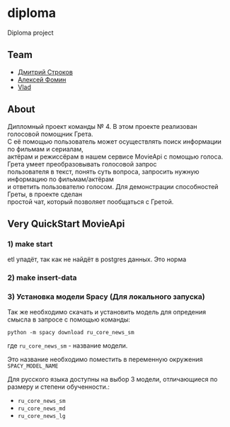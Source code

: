 # diploma
Diploma project

## Team

- [Дмитрий Строков](https://github.com/Ashedu)
- [Алексей Фомин](https://github.com/Dshick503)
- [Vlad](https://github.com/Promotion-KMV)

## About
Дипломный проект команды № 4. В этом проекте реализован голосовой помощник Грета.  
С её помощью пользователь может осуществлять поиск информации по фильмам и сериалам,  
актёрам и режиссёрам в нашем сервисе MovieApi с помощью голоса.  
Грета умеет преобразовывать голосовой запрос  
пользователя в текст, понять суть вопроса, запросить нужную информацию по фильмам/актёрам  
и ответить пользователю голосом. Для демонстрации способностей Греты, в проекте сделан  
простой чат, который позволяет пообщаться с Гретой.

## Very QuickStart MovieApi
### 1) make start
etl упадёт, так как не найдёт в postgres данных. Это норма
### 2) make insert-data
### 3) Установка модели Spacy (Для локального запуска)
Так же необходимо скачать и установить модель для опредения смысла в запросе с помощью команды:

`python -m spacy download ru_core_news_sm`

где `ru_core_news_sm` - название модели.

Это название необходимо поместить в переменную окружения `SPACY_MODEL_NAME`

Для русского языка доступны на выбор 3 модели, отличающиеся по размеру и степени обученности.:
- `ru_core_news_sm` 
- `ru_core_news_md` 
- `ru_core_news_lg`
